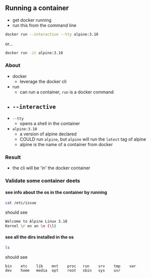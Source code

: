 ## Running a container

- get docker running
- run this from the command line

```bash
docker run --interactive --tty alpine:3.10
```

or...

```bash
docker run -it alpine:3.10
```

### About

- docker
  - leverage the docker cli
- run
  - can run a container, `run` is a docker command
- ## `--interactive`
- `--tty`
  - opens a shell in the container
- `alpine:3.10`
  - a version of alpine declared
  - COULD run `alpine`, but `alpine` will run the `latest` tag of alpine
  - alpine is the name of a container from docker

### Result

- the cli will be 'in' the docker container

### Validate some container deets

#### see info about the os in the container by running

```bash
cat /etc/issue
```

should see

```bash
Welcome to Alpine Linux 3.10
Kernel \r on an \m (\l)
```

#### see all the dirs installed in the os

```bash
ls
```

should see

```
bin    etc    lib    mnt    proc   run    srv    tmp    var
dev    home   media  opt    root   sbin   sys    usr
```
